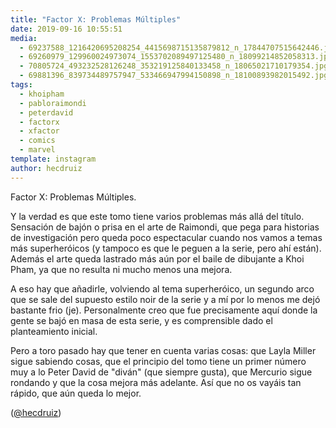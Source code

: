 ```yaml
---
title: "Factor X: Problemas Múltiples"
date: 2019-09-16 10:55:51
media: 
  - 69237588_1216420695208254_4415698715135879812_n_17844707515642446.jpg
  - 69260979_129960024973074_1553702089497125480_n_18099214852058313.jpg
  - 70805724_493232528126248_353219125840133458_n_18065021710179354.jpg
  - 69881396_839734489757947_533466947994150898_n_18100893982015492.jpg
tags: 
  - khoipham
  - pabloraimondi
  - peterdavid
  - factorx
  - xfactor
  - comics
  - marvel
template: instagram
author: hecdruiz
---
```


Factor X: Problemas Múltiples.

Y la verdad es que este tomo tiene varios problemas más allá del título. Sensación de bajón o prisa en el arte de Raimondi, que pega para historias de investigación pero queda poco espectacular cuando nos vamos a temas más superheróicos (y tampoco es que le peguen a la serie, pero ahí están). Además el arte queda lastrado más aún por el baile de dibujante a Khoi Pham, ya que no resulta ni mucho menos una mejora.

A eso hay que añadirle, volviendo al tema superheróico, un segundo arco que se sale del supuesto estilo noir de la serie y a mí por lo menos me dejó bastante frio (je). Personalmente creo que fue precisamente aquí donde la gente se bajó en masa de esta serie, y es comprensible dado el planteamiento inicial.

Pero a toro pasado hay que tener en cuenta varias cosas: que Layla Miller sigue sabiendo cosas,  que el principio del tomo tiene un primer número muy a lo Peter David de "diván" (que siempre gusta), que Mercurio sigue rondando y que la cosa mejora más adelante. Así que no os vayáis tan rápido, que aún queda lo mejor.

([@hecdruiz](https://instagram.com/hecdruiz))
